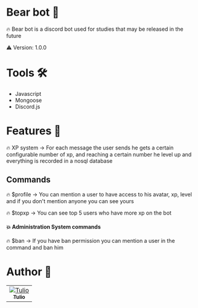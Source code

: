 # Bear bot :bear:
 
 :fire: Bear bot is a discord bot used for studies that may be released in the future

⚠️ Version: 1.0.0

# Tools :hammer_and_wrench:
- Javascript 
- Mongoose
- Discord.js

# Features :rocket:

:fire: XP system -> 
For each message the user sends he gets a certain configurable number of  xp, and reaching a certain number he level up and everything is recorded in a nosql database

## Commands 

:fire: $profile -> 
You can mention a user to have access to his avatar, xp, level and if you don't mention anyone you can see yours 

:fire: $topxp -> 
You can see top 5 users who have more xp on the bot

#### :collision: Administration System commands
:fire: $ban -> 
If you have ban permission you can mention a user in the command and ban him


# Author :bust_in_silhouette:

<table>
<tr>
<td align="center"><a href="https://github.com/tulioDev"><img src="https://github.com/tulioDev.png?size=100" alt="Tulio" align="center"/><br/><sub><b>Tulio</b></sub></a></td>
</tr>
</table>
